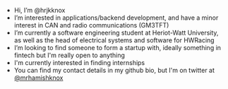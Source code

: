 - Hi, I’m @hrjkknox
- I’m interested in applications/backend development, and have a minor interest in CAN and radio communications (GM3TFT)
- I’m currently a software engineering student at Heriot-Watt University, as well as the head of electrical systems and software for HWRacing
- I’m looking to find someone to form a startup with, ideally something in fintech but I'm really open to anything
- I'm currently interested in finding internships
- You can find my contact details in my github bio, but I'm on twitter at [@mrhamishknox](https://twitter.com/mrhamishknox)

<!---
hrjkknox/hrjkknox is a ✨ special ✨ repository because its `README.md` (this file) appears on your GitHub profile.
You can click the Preview link to take a look at your changes.
--->
